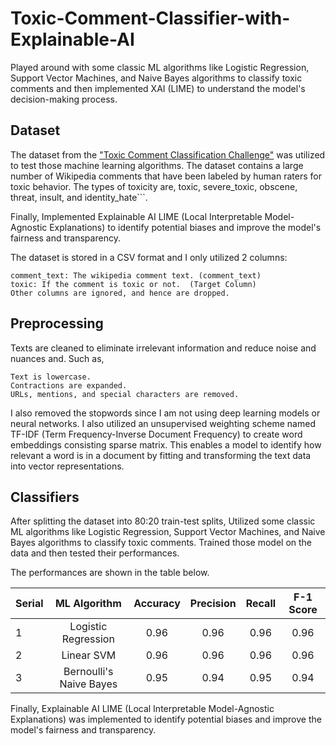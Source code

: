 # Toxic-Comment-Classifier-with-Explainable-AI

Played around with some classic ML algorithms like Logistic Regression, Support Vector Machines, and Naive Bayes algorithms to classify toxic comments and then implemented XAI (LIME) to understand the model's decision-making process.


## Dataset

The dataset from the ["Toxic Comment Classification Challenge"](https://www.kaggle.com/competitions/jigsaw-toxic-comment-classification-challenge/overview) was utilized to test those machine learning algorithms. The dataset contains a large number of Wikipedia comments that have been labeled by human raters for toxic behavior. The types of toxicity are, toxic, severe_toxic, obscene, threat, insult, and identity_hate```. 

Finally, Implemented Explainable AI LIME (Local Interpretable Model-Agnostic Explanations) to identify potential biases and improve the model's fairness and transparency.

The dataset is stored in a CSV format and I only utilized 2 columns:

    comment_text: The wikipedia comment text. (comment_text)
    toxic: If the comment is toxic or not.  (Target Column)
    Other columns are ignored, and hence are dropped.


## Preprocessing

Texts are cleaned to eliminate irrelevant information and reduce noise and nuances and. Such as,

    Text is lowercase.
    Contractions are expanded.
    URLs, mentions, and special characters are removed.

I also removed the stopwords since I am not using deep learning models or neural networks. I also utilized an unsupervised weighting scheme named TF-IDF (Term Frequency-Inverse Document Frequency) to create word embeddings consisting sparse matrix. This enables a model to identify how relevant a word is in a document by fitting and transforming the text data into vector representations.


## Classifiers

After splitting the dataset into 80:20 train-test splits, Utilized some classic ML algorithms like Logistic Regression, Support Vector Machines, and Naive Bayes algorithms to classify toxic comments. Trained those model on the data and then tested their performances.

The performances are shown in the table below.

| Serial        | ML Algorithm            | Accuracy       | Precision         | Recall           | F-1 Score |
| ------------- |:-----------------------:|:--------------:|:-----------------:|:----------------:|:---------:|	
| 1             |Logistic Regression	    |0.96            |0.96               |0.96              |0.96       |
| 2             |Linear SVM	              |0.96            |0.96               |0.96              |0.96       |
| 3             |Bernoulli's Naive Bayes	|0.95            |0.94               |0.95              |0.94       |

    
Finally, Explainable AI LIME (Local Interpretable Model-Agnostic Explanations) was implemented to identify potential biases and improve the model's fairness and transparency.

